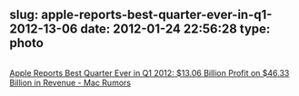 slug: apple-reports-best-quarter-ever-in-q1-2012-13-06
date: 2012-01-24 22:56:28
type: photo
---

<a href="http://www.macrumors.com/2012/01/24/apple-reports-best-quarter-ever-in-q1-2012-13-06-billion-profit-on-46-33-billion-in-revenue/"><img src="{{@asset.url swerner/tumblr/2012-01-24-apple-reports-best-quarter-ever-in-q1-2012-13-06-f315207902.jpeg}}" alt=""/></a>

[Apple Reports Best Quarter Ever in Q1 2012: $13.06 Billion Profit on $46.33 Billion in Revenue - Mac Rumors](http://www.macrumors.com/2012/01/24/apple-reports-best-quarter-ever-in-q1-2012-13-06-billion-profit-on-46-33-billion-in-revenue/)
